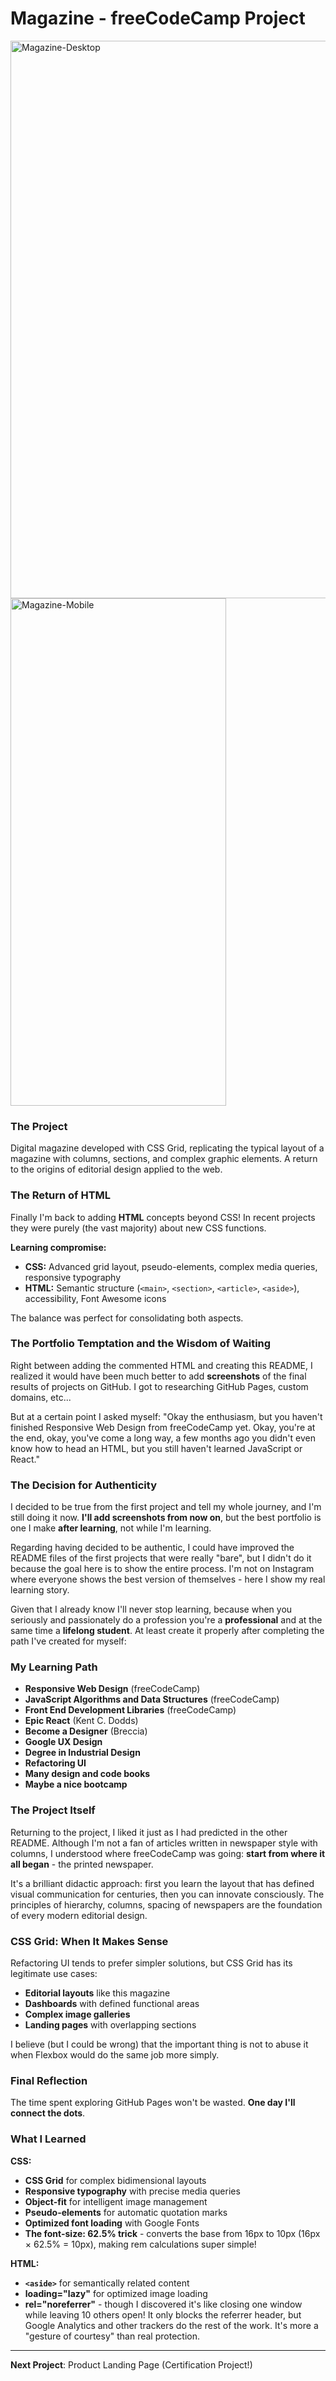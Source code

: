 # Magazine - freeCodeCamp Project

<img width="536" height="892" alt="Magazine-Desktop" src="https://github.com/user-attachments/assets/a7be7d2d-b81e-48b4-b6e3-c0bdd039a798" />

<img width="345" height="812" alt="Magazine-Mobile" src="https://github.com/user-attachments/assets/bb56658e-f429-4765-8142-256805630f26" />



### The Project
Digital magazine developed with CSS Grid, replicating the typical layout of a magazine with columns, sections, and complex graphic elements. A return to the origins of editorial design applied to the web.

### The Return of HTML

Finally I'm back to adding **HTML** concepts beyond CSS! In recent projects they were purely (the vast majority) about new CSS functions.

**Learning compromise:**
- **CSS:** Advanced grid layout, pseudo-elements, complex media queries, responsive typography
- **HTML:** Semantic structure (`<main>`, `<section>`, `<article>`, `<aside>`), accessibility, Font Awesome icons

The balance was perfect for consolidating both aspects.

### The Portfolio Temptation and the Wisdom of Waiting

Right between adding the commented HTML and creating this README, I realized it would have been much better to add **screenshots** of the final results of projects on GitHub. I got to researching GitHub Pages, custom domains, etc...

But at a certain point I asked myself: "Okay the enthusiasm, but you haven't finished Responsive Web Design from freeCodeCamp yet. Okay, you're at the end, okay, you've come a long way, a few months ago you didn't even know how to head an HTML, but you still haven't learned JavaScript or React."

### The Decision for Authenticity

I decided to be true from the first project and tell my whole journey, and I'm still doing it now. **I'll add screenshots from now on**, but the best portfolio is one I make **after learning**, not while I'm learning.

Regarding having decided to be authentic, I could have improved the README files of the first projects that were really "bare", but I didn't do it because the goal here is to show the entire process. I'm not on Instagram where everyone shows the best version of themselves - here I show my real learning story.

Given that I already know I'll never stop learning, because when you seriously and passionately do a profession you're a **professional** and at the same time a **lifelong student**. At least create it properly after completing the path I've created for myself:

### My Learning Path

- **Responsive Web Design** (freeCodeCamp)
- **JavaScript Algorithms and Data Structures** (freeCodeCamp)
- **Front End Development Libraries** (freeCodeCamp)
- **Epic React** (Kent C. Dodds)
- **Become a Designer** (Breccia)
- **Google UX Design**
- **Degree in Industrial Design**
- **Refactoring UI**
- **Many design and code books**
- **Maybe a nice bootcamp**

### The Project Itself

Returning to the project, I liked it just as I had predicted in the other README. Although I'm not a fan of articles written in newspaper style with columns, I understood where freeCodeCamp was going: **start from where it all began** - the printed newspaper.

It's a brilliant didactic approach: first you learn the layout that has defined visual communication for centuries, then you can innovate consciously. The principles of hierarchy, columns, spacing of newspapers are the foundation of every modern editorial design.

### CSS Grid: When It Makes Sense

Refactoring UI tends to prefer simpler solutions, but CSS Grid has its legitimate use cases:
- **Editorial layouts** like this magazine
- **Dashboards** with defined functional areas
- **Complex image galleries**
- **Landing pages** with overlapping sections

I believe (but I could be wrong) that the important thing is not to abuse it when Flexbox would do the same job more simply.

### Final Reflection

The time spent exploring GitHub Pages won't be wasted. **One day I'll connect the dots**.

### What I Learned

**CSS:**
- **CSS Grid** for complex bidimensional layouts
- **Responsive typography** with precise media queries
- **Object-fit** for intelligent image management
- **Pseudo-elements** for automatic quotation marks
- **Optimized font loading** with Google Fonts
- **The font-size: 62.5% trick** - converts the base from 16px to 10px (16px × 62.5% = 10px), making rem calculations super simple!

**HTML:**
- **`<aside>`** for semantically related content
- **loading="lazy"** for optimized image loading
- **rel="noreferrer"** - though I discovered it's like closing one window while leaving 10 others open! It only blocks the referrer header, but Google Analytics and other trackers do the rest of the work. It's more a "gesture of courtesy" than real protection.

---

**Next Project**: Product Landing Page (Certification Project!)
